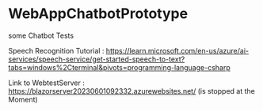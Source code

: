 # WebAppChatbotPrototype
some Chatbot Tests

Speech Recognition Tutorial : https://learn.microsoft.com/en-us/azure/ai-services/speech-service/get-started-speech-to-text?tabs=windows%2Cterminal&pivots=programming-language-csharp

Link to WebtestServer : https://blazorserver20230601092332.azurewebsites.net/ (is stopped at the Moment)